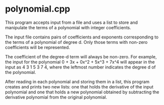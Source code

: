 # polynomial.cpp

This program accepts input from a file and uses a list to store and 
manipulate the terms of a polynomial with integer coefficients.

The input file contains pairs of coefficients and exponents 
corresponding to the terms of a polynomial of degree d. Only those 
terms with non-zero coefficients will be represented. 

The coefficient of the degree-d term will always be non-zero. 
For example, the input for the polynomial 0 + 3x + 0x^2 + 5x^3 + 7x^4 
will appear in the input as 4 3 1 5 3 7 4, where the leftmost number 
indicates the degree d of the polynomial. 

After reading in each polynomial and storing them in a list, 
this program creates and prints two new lists: one that holds 
the derivative of the input polynomial and one that holds a new 
polynomial obtained by subtracting the derivative polynomial 
from the original polynomial.
